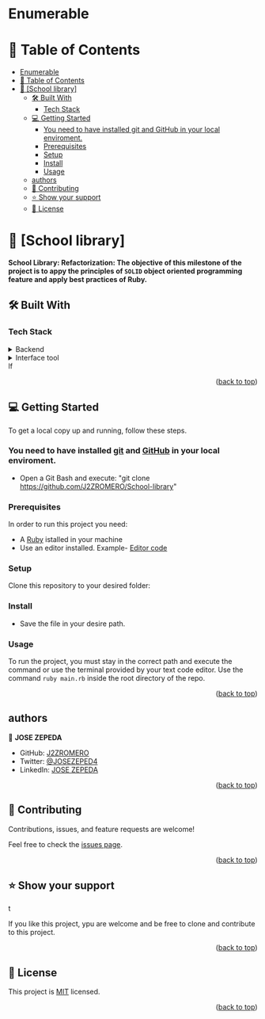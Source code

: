 # Enumerable

<!-- TABLE OF CONTENTS -->
# 📗 Table of Contents

- [Enumerable](#enumerable)
- [📗 Table of Contents](#-table-of-contents)
- [📖 \[School library\] ](#-school-library-)
  - [🛠 Built With ](#-built-with-)
    - [Tech Stack ](#tech-stack-)
  - [💻 Getting Started ](#-getting-started-)
    - [You need to have installed git and GitHub in your local enviroment.](#you-need-to-have-installed-git-and-github-in-your-local-enviroment)
    - [Prerequisites](#prerequisites)
    - [Setup](#setup)
    - [Install](#install)
    - [Usage](#usage)
  - [authors](#authors)
  - [🤝 Contributing ](#-contributing-)
  - [⭐️ Show your support ](#️-show-your-support-)
  - [📝 License ](#-license-)

<!-- PROJECT DESCRIPTION -->

# 📖 [School library] <a name="about-project"></a>

**School Library: Refactorization: The objective of this milestone of the project is to appy the principles of `SOLID` object oriented programming feature and apply best practices of Ruby.**


## 🛠 Built With <a name="built-with"></a>

### Tech Stack <a name="tech-stack"></a>


<details>
  <summary>Backend</summary>
  <ul>
    <li><a href="https://www.ruby-lang.org/en/">Ruby</a></li>
  </ul>
</details>


<details>
<summary>Interface tool</summary>
  <ul>
    <li><a href="https://code.visualstudio.com/">Viual Studio Code</a></li>
  </ul>
</details>
lf<p align="right">(<a href="#readme-top">back to top</a>)</p>


## 💻 Getting Started <a name="getting-started"></a>


To get a local copy up and running, follow these steps.

### You need to have installed [git](https://git-scm.com/) and [GitHub](https://github.com/) in your local enviroment.

- Open a Git Bash and execute: "git clone https://github.com/J2ZROMERO/School-library"

### Prerequisites

In order to run this project you need:

- A [Ruby](https://www.ruby-lang.org/en/) istalled in your machine
- Use an editor installed.
    Example-  [Editor code](https://www.creativebloq.com/advice/best-code-editors)

### Setup

Clone this repository to your desired folder:

### Install

- Save the file in your desire path.

### Usage

To run the project, you must stay in the correct path and execute the command or use the terminal provided by your text code editor.
Use the command `ruby main.rb` inside the root directory of the repo.

<p align="right">(<a href="#readme-top">back to top</a>)</p>

## authors

👤 **JOSE ZEPEDA**

- GitHub: [J2ZROMERO](https://github.com/J2ZROMERO)
- Twitter: [@JOSEZEPED4](https://twitter.com/JOSEZEPED4)
- LinkedIn: [JOSE ZEPEDA](https://www.linkedin.com/in/jose-zepeda-733ab91ab/)


<p align="right">(<a href="#readme-top">back to top</a>)</p>


## 🤝 Contributing <a name="contributing"></a>

Contributions, issues, and feature requests are welcome!

Feel free to check the [issues page](https://github.com/J2ZROMERO/School-library/issues).

<p align="right">(<a href="#readme-top">back to top</a>)</p>


## ⭐️ Show your support <a name="support"></a>
t

If you like this project, ypu are welcome and be free to clone and contribute to this project.

<p align="right">(<a href="#readme-top">back to top</a>)</p>


## 📝 License <a name="license"></a>

This project is [MIT](https://github.com/J2ZROMERO/School-library./LICENSE) licensed.


<p align="right">(<a href="#readme-top">back to top</a>)</p>
